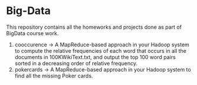 # Big-Data
This repository contains all the homeworks and projects done as part of BigData course work.
1. cooccurence -> A MapReduce-based approach in your Hadoop system to compute the relative frequencies of each word that occurs in all the documents in 100KWikiText.txt, and output the top 100 word pairs sorted in a decreasing order of relative frequency. 
2. pokercards -> A MapReduce-based approach in your Hadoop system to find all the missing Poker cards.
